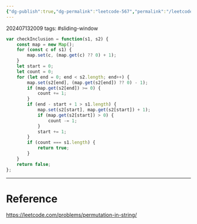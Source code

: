 ```yaml
---
{"dg-publish":true,"dg-permalink":"leetcode-567","permalink":"/leetcode-567/"}
---
```


202407132009
tags: #sliding-window 

```js
var checkInclusion = function(s1, s2) {
	const map = new Map();
	for (const c of s1) {
		map.set(c, (map.get(c) ?? 0) + 1);
	}
	let start = 0;
	let count = 0;
	for (let end = 0; end < s2.length; end++) {
		map.set(s2[end], (map.get(s2[end]) ?? 0) - 1);
		if (map.get(s2[end]) >= 0) {
			count += 1;
		}
		if (end - start + 1 > s1.length) {
			map.set(s2[start], map.get(s2[start]) + 1);
			if (map.get(s2[start]) > 0) {
				count -= 1;
			}
			start += 1;
		}
		if (count === s1.length) {
			return true;
		}
	}
	return false;
};
```

---
# Reference

https://leetcode.com/problems/permutation-in-string/